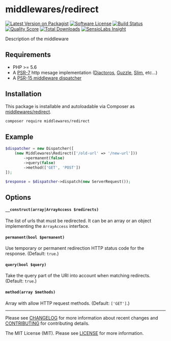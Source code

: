 # middlewares/redirect

[![Latest Version on Packagist][ico-version]][link-packagist]
[![Software License][ico-license]](LICENSE)
[![Build Status][ico-travis]][link-travis]
[![Quality Score][ico-scrutinizer]][link-scrutinizer]
[![Total Downloads][ico-downloads]][link-downloads]
[![SensioLabs Insight][ico-sensiolabs]][link-sensiolabs]

Description of the middleware

## Requirements

* PHP >= 5.6
* A [PSR-7](https://packagist.org/providers/psr/http-message-implementation) http mesage implementation ([Diactoros](https://github.com/zendframework/zend-diactoros), [Guzzle](https://github.com/guzzle/psr7), [Slim](https://github.com/slimphp/Slim), etc...)
* A [PSR-15 middleware dispatcher](https://github.com/middlewares/awesome-psr15-middlewares#dispatcher)

## Installation

This package is installable and autoloadable via Composer as [middlewares/redirect](https://packagist.org/packages/middlewares/redirect).

```sh
composer require middlewares/redirect
```

## Example

```php
$dispatcher = new Dispatcher([
	(new Middlewares\Redirect(['/old-url' => '/new-url']))
		->permanent(false)
		->query(false)
		->method(['GET', 'POST'])
]);

$response = $dispatcher->dispatch(new ServerRequest());
```

## Options

#### `__construct(array|ArrayAccess $redirects)`

The list of urls that must be redirected. It can be an array or an object implementing the `ArrayAccess` interface.

#### `permanent(bool $permanent)`

Use temporary or permanent redirection HTTP status code for the response. (Default: `true`.)

#### `query(bool $query)`

Take the query part of the URI into account when matching redirects. (Default: `true`.)

#### `method(array $methods)`

Array with allow HTTP request methods. (Default: `['GET']`.)

---

Please see [CHANGELOG](CHANGELOG.md) for more information about recent changes and [CONTRIBUTING](CONTRIBUTING.md) for contributing details.

The MIT License (MIT). Please see [LICENSE](LICENSE) for more information.

[ico-version]: https://img.shields.io/packagist/v/middlewares/redirect.svg?style=flat-square
[ico-license]: https://img.shields.io/badge/license-MIT-brightgreen.svg?style=flat-square
[ico-travis]: https://img.shields.io/travis/middlewares/redirect/master.svg?style=flat-square
[ico-scrutinizer]: https://img.shields.io/scrutinizer/g/middlewares/redirect.svg?style=flat-square
[ico-downloads]: https://img.shields.io/packagist/dt/middlewares/redirect.svg?style=flat-square
[ico-sensiolabs]: https://img.shields.io/sensiolabs/i/{project_id_here}.svg?style=flat-square

[link-packagist]: https://packagist.org/packages/middlewares/redirect
[link-travis]: https://travis-ci.org/middlewares/redirect
[link-scrutinizer]: https://scrutinizer-ci.com/g/middlewares/redirect
[link-downloads]: https://packagist.org/packages/middlewares/redirect
[link-sensiolabs]: https://insight.sensiolabs.com/projects/e2df0b3f-ee64-4310-91e6-f7e53f024808

